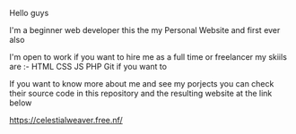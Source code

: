 Hello guys

I'm a beginner web developer
this the my Personal Website and first ever also

I'm open to work if you want to hire me as a full time or freelancer
my skiils are :-
HTML
CSS
JS
PHP
Git
if you want to

If you want to know more about me and see my porjects you can check their source code in this repository and the resulting website at the link below

https://celestialweaver.free.nf/
